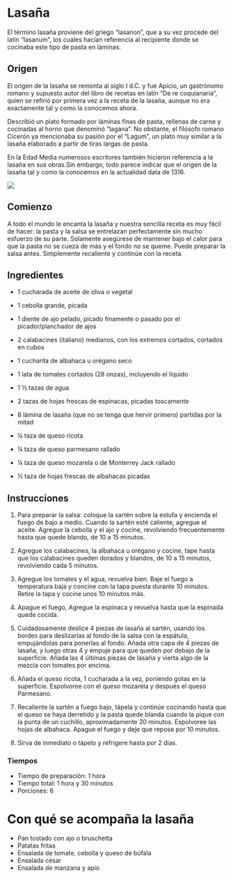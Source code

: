 # Lasaña
El término lasaña proviene del griego “lasanon”, que a su vez procede del latín “lasanum”, los cuales hacían referencia al recipiente
donde se cocinaba este tipo de pasta en láminas.

## Origen  
 El origen de la lasaña se remonta al siglo I d.C. y fue Apicio, un gastrónomo romano y supuesto autor del libro de recetas en latín “De re coquianaria”, quien se refirió por primera vez a la receta de la lasaña, aunque no era exactamente tal y como la conocemos ahora.
 
 Describió un plato formado por láminas finas de pasta, rellenas de carne y cocinadas al horno que denominó “lagana”. No obstante, el filósofo romano Cicerón ya mencionaba su pasión por el “Lagum”, un plato muy similar a la lasaña elaborado a partir de tiras largas de pasta.
 
  En la Edad Media numerosos escritores también hicieron referencia a la lasaña en sus obras.Sin embargo, todo parece indicar que el origen de la lasaña tal y como la conocemos en la actualidad data de 1316. 

![](https://github.com/jdserranoc/grupo-01-automatas/blob/jose_arturo/images/lasa%C3%B1a.jpeg?raw=true)

 ## Comienzo  
A todo el mundo le encanta la lasaña y nuestra sencilla receta es muy fácil de hacer: la pasta y la salsa se entrelazan perfectamente sin mucho esfuerzo de su parte. Solamente asegúrese de mantener bajo el calor para que la pasta no se cueza de más y el fondo no se queme. Puede preparar la salsa antes. Simplemente recaliente y continúe con la receta.

## Ingredientes

+ 1 cucharada de aceite de oliva o vegetal

+ 1 cebolla grande, picada

+ 1 diente de ajo pelado, picado finamente o pasado por el picador/planchador de ajos

+ 2 calabacines (italiano) medianos, con los extremos cortados, cortados en cubos

+ 1 cucharita de albahaca u orégano seco

+ 1 lata de tomates cortados (28 onzas), incluyendo el líquido

+ 1 ½ tazas de agua

+ 2 tazas de hojas frescas de espinacas, picadas toscamente

+ 8 lámina de lasaña (que no se tenga que hervir primero) partidas por la mitad

+ ¼ taza de queso ricota

+ ¼ taza de queso parmesano rallado

+ ¼ taza de queso mozarela o de Monterrey Jack rallado

+ ½ taza de hojas frescas de albahacas picadas


## Instrucciones

1. Para preparar la salsa: coloque la sartén sobre la estufa y encienda el fuego de bajo a medio. Cuando la sartén esté caliente, agregue el aceite. Agregue la cebolla y el ajo y cocine, revolviendo frecuentemente hasta que quede blando, de 10 a 15 minutos.

2. Agregue los calabacines, la albahaca u orégano y cocine, tape hasta que los calabacines queden dorados y blandos, de 10 a 15 minutos, revolviendo cada 5 minutos.

3. Agregue los tomates y el agua, revuelva bien. Baje el fuego a temperatura baja y concine con la tapa puesta durante 10 minutos. Retire la tapa y cocine unos 10 minutos más.

4. Apague el fuego, Agregue la espinaca y revuelva hasta que la espinada quede cocida.

5. Cuidadosamente deslice 4 piezas de lasaña al sartén, usando los bordes para deslizarlas al fondo de la salsa con la espátula, empujándolas para ponerlas al fondo. Añada otra capa de 4 piezas de lasaña, y luego otras 4 y empuje para que queden por debajo de la superficie. Añada las 4 últimas piezas de lasaña y vierta algo de la mezcla con tomates por encima.

6. Añada el queso ricota, 1 cucharada a la vez, poniendo gotas en la superficie. Espolvoree con el queso mozarela y después el queso Parmesano.

7. Recaliente la sartén a fuego bajo, tápela y continúe cocinando hasta que el queso se haya derretido y la pasta quede blanda cuando la pique con la punta de un cuchillo, aproximadamente 20 minutos. Espolvoree las hojas de albahaca. Apague el fuego y deje que repose por 10 minutos.

8. Sirva de inmediato o tápelo y refrigere hasta por 2 días.

 ### Tiempos
- Tiempo de preparación: 1 hora
- Tiempo total: 1 hora y 30 minutos
- Porciones: 6 

# Con qué se acompaña la lasaña
- Pan tostado con ajo o bruschetta
- Patatas fritas
- Ensalada de tomate, cebolla y queso de búfala
- Ensalada césar
- Ensalada de manzana y apio